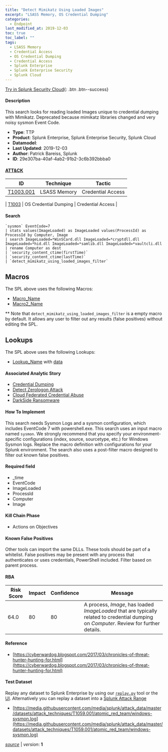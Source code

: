 ```yaml
---
title: "Detect Mimikatz Using Loaded Images"
excerpt: "LSASS Memory, OS Credential Dumping"
categories:
  - Endpoint
last_modified_at: 2019-12-03
toc: true
toc_label: ""
tags:
  - LSASS Memory
  - Credential Access
  - OS Credential Dumping
  - Credential Access
  - Splunk Enterprise
  - Splunk Enterprise Security
  - Splunk Cloud
---
```




[Try in Splunk Security Cloud](https://www.splunk.com/en_us/cyber-security.html){: .btn .btn--success}

#### Description

This search looks for reading loaded Images unique to credential dumping with Mimikatz. Deprecated because mimikatz libraries changed and very noisy sysmon Event Code.

- **Type**: TTP
- **Product**: Splunk Enterprise, Splunk Enterprise Security, Splunk Cloud
- **Datamodel**: 
- **Last Updated**: 2019-12-03
- **Author**: Patrick Bareiss, Splunk
- **ID**: 29e307ba-40af-4ab2-91b2-3c6b392bbba0


#### [ATT&CK](https://attack.mitre.org/)

| ID          | Technique   | Tactic         |
| ----------- | ----------- |--------------- |
| [T1003.001](https://attack.mitre.org/techniques/T1003/001/) | LSASS Memory | Credential Access |

| [T1003](https://attack.mitre.org/techniques/T1003/) | OS Credential Dumping | Credential Access |

#### Search

```
`sysmon` EventCode=7 
| stats values(ImageLoaded) as ImageLoaded values(ProcessId) as ProcessId by Computer, Image 
| search ImageLoaded=*WinSCard.dll ImageLoaded=*cryptdll.dll ImageLoaded=*hid.dll ImageLoaded=*samlib.dll ImageLoaded=*vaultcli.dll 
| rename Computer as dest 
| `security_content_ctime(firstTime)`
| `security_content_ctime(lastTime)` 
| `detect_mimikatz_using_loaded_images_filter`
```

## Macros
The SPL above uses the following Macros:
* [Macro_Name](https://)
* [Macro2_Name](https://)

** Note that `detect_mimikatz_using_loaded_images_filter` is a empty macro by default. It allows any user to filter out any results (false positives) without editing the SPL.

## Lookups
The SPL above uses the following Lookups:

* [Lookup_Name]() with [data]()

#### Associated Analytic Story
* [Credential Dumping](/stories/credential_dumping)
* [Detect Zerologon Attack](/stories/detect_zerologon_attack)
* [Cloud Federated Credential Abuse](/stories/cloud_federated_credential_abuse)
* [DarkSide Ransomware](/stories/darkside_ransomware)


#### How To Implement
This search needs Sysmon Logs and a sysmon configuration, which includes EventCode 7 with powershell.exe. This search uses an input macro named `sysmon`. We strongly recommend that you specify your environment-specific configurations (index, source, sourcetype, etc.) for Windows Sysmon logs. Replace the macro definition with configurations for your Splunk environment. The search also uses a post-filter macro designed to filter out known false positives.

#### Required field
* _time
* EventCode
* ImageLoaded
* ProcessId
* Computer
* Image


#### Kill Chain Phase
* Actions on Objectives


#### Known False Positives
Other tools can import the same DLLs. These tools should be part of a whitelist. False positives may be present with any process that authenticates or uses credentials, PowerShell included. Filter based on parent process.


#### RBA

| Risk Score  | Impact      | Confidence   | Message      |
| ----------- | ----------- |--------------|--------------|
| 64.0 | 80 | 80 | A process, $Image$, has loaded $ImageLoaded$ that are typically related to credential dumping on $Computer$. Review for further details. |




#### Reference

* [https://cyberwardog.blogspot.com/2017/03/chronicles-of-threat-hunter-hunting-for.html](https://cyberwardog.blogspot.com/2017/03/chronicles-of-threat-hunter-hunting-for.html)



#### Test Dataset
Replay any dataset to Splunk Enterprise by using our [`replay.py`](https://github.com/splunk/attack_data#using-replaypy) tool or the [UI](https://github.com/splunk/attack_data#using-ui).
Alternatively you can replay a dataset into a [Splunk Attack Range](https://github.com/splunk/attack_range#replay-dumps-into-attack-range-splunk-server)

* [https://media.githubusercontent.com/media/splunk/attack_data/master/datasets/attack_techniques/T1059.001/atomic_red_team/windows-sysmon.log](https://media.githubusercontent.com/media/splunk/attack_data/master/datasets/attack_techniques/T1059.001/atomic_red_team/windows-sysmon.log)



[*source*](https://github.com/splunk/security_content/tree/develop/detections/endpoint/detect_mimikatz_using_loaded_images.yml) \| *version*: **1**